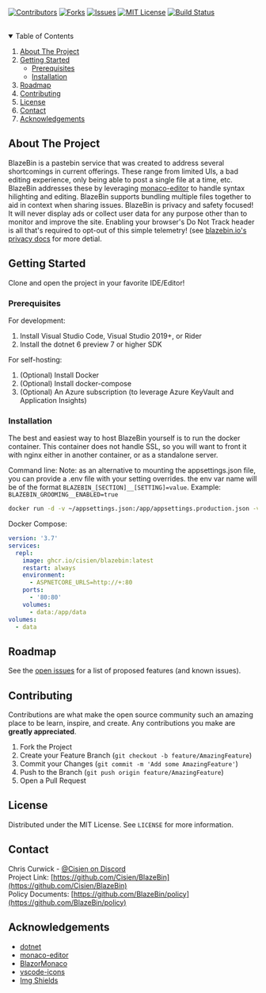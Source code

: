 <!--
Based on the README.md template found at https://github.com/othneildrew/Best-README-Template/blob/master/README.md
-->

[![Contributors][contributors-shield]][contributors-url]
[![Forks][forks-shield]][forks-url]
[![Issues][issues-shield]][issues-url]
[![MIT License][license-shield]][license-url]
[![Build Status][build-sheld]][build-url]


<br />

<!-- TABLE OF CONTENTS -->
<details open="open">
  <summary>Table of Contents</summary>
  <ol>
    <li>
      <a href="#about-the-project">About The Project</a>
    </li>
    <li>
      <a href="#getting-started">Getting Started</a>
      <ul>
        <li><a href="#prerequisites">Prerequisites</a></li>
        <li><a href="#installation">Installation</a></li>
      </ul>
    </li>
    <li><a href="#roadmap">Roadmap</a></li>
    <li><a href="#contributing">Contributing</a></li>
    <li><a href="#license">License</a></li>
    <li><a href="#contact">Contact</a></li>
    <li><a href="#acknowledgements">Acknowledgements</a></li>
  </ol>
</details>



<!-- ABOUT THE PROJECT -->
## About The Project

BlazeBin is a pastebin service that was created to address several shortcomings in current offerings. These range from limited UIs, a bad editing experience, only being able to post a single file at a time, etc. BlazeBin addresses these by leveraging [monaco-editor](https://github.com/microsoft/monaco-editor) to handle syntax hilighting and editing. BlazeBin supports bundling multiple files together to aid in context when sharing issues. BlazeBin is privacy and safety focused! It will never display ads or collect user data for any purpose other than to monitor and improve the site. Enabling your browser's Do Not Track header is all that's required to opt-out of this simple telemetry! (see [blazebin.io's privacy docs](https://github.com/BlazeBin/policy/blob/main/privacy.md) for more detial.


<!-- GETTING STARTED -->
## Getting Started

Clone and open the project in your favorite IDE/Editor!

### Prerequisites

For development:
1. Install Visual Studio Code, Visual Studio 2019+, or Rider
1. Install the dotnet 6 preview 7 or higher SDK

For self-hosting:
1. (Optional) Install Docker
1. (Optional) Install docker-compose
1. (Optional) An Azure subscription (to leverage Azure KeyVault and Application Insights)


### Installation

The best and easiest way to host BlazeBin yourself is to run the docker container. This container does not handle SSL, so you will want to front it with nginx either in another container, or as a standalone server.

Command line:
Note: as an alternative to mounting the appsettings.json file, you can provide a .env file with your setting overrides. the env var name will be of the format `BLAZEBIN_[SECTION]__[SETTING]=value`. Example: `BLAZEBIN_GROOMING__ENABLED=true`

```sh
docker run -d -v ~/appsettings.json:/app/appsettings.production.json -v ~/data:/app/data --memory 500M --cpus 2 -p 80:80 -e ASPNETCORE_URLS=http://+:80 ghcr.io/cisien/blazebin:latest
```

Docker Compose:
```yml
version: '3.7'
services:
  repl:
    image: ghcr.io/cisien/blazebin:latest
    restart: always
    environment: 
      - ASPNETCORE_URLS=http://+:80
    ports:
      - '80:80'
    volumes:
      - data:/app/data
volumes:
  - data
```

<!-- ROADMAP -->
## Roadmap

See the [open issues](https://github.com/Cisine/BlazeBin/issues) for a list of proposed features (and known issues).

<!-- CONTRIBUTING -->
## Contributing

Contributions are what make the open source community such an amazing place to be learn, inspire, and create. Any contributions you make are **greatly appreciated**.

1. Fork the Project
2. Create your Feature Branch (`git checkout -b feature/AmazingFeature`)
3. Commit your Changes (`git commit -m 'Add some AmazingFeature'`)
4. Push to the Branch (`git push origin feature/AmazingFeature`)
5. Open a Pull Request

<!-- LICENSE -->
## License

Distributed under the MIT License. See `LICENSE` for more information.

<!-- CONTACT -->
## Contact

Chris Curwick - [@Cisien on Discord](https://discord.gg/csharp)<br />
Project Link: [https://github.com/Cisien/BlazeBin](https://github.com/Cisien/BlazeBin)<br />
Policy Documents: [https://github.com/BlazeBin/policy](https://github.com/BlazeBin/policy)

<!-- ACKNOWLEDGEMENTS -->
## Acknowledgements
* [dotnet](https://github.com/dotnet)
* [monaco-editor](https://github.com/microsoft/monaco-editor)
* [BlazorMonaco](https://github.com/serdarciplak/BlazorMonaco)
* [vscode-icons](https://github.com/vscode-icons/vscode-icons)
* [Img Shields](https://shields.io)

<!-- MARKDOWN LINKS & IMAGES -->
<!-- https://www.markdownguide.org/basic-syntax/#reference-style-links -->
[contributors-shield]: https://img.shields.io/github/contributors/Cisien/BlazeBin.svg?style=for-the-badge
[contributors-url]: https://github.com/Cisien/BlazeBin/graphs/contributors
[forks-shield]: https://img.shields.io/github/forks/Cisien/BlazeBin.svg?style=for-the-badge
[forks-url]: https://github.com/Cisien/BlazeBin/network/members
[stars-shield]: https://img.shields.io/github/stars/Cisien/BlazeBin.svg?style=for-the-badge
[stars-url]: https://github.com/Cisien/BlazeBin/stargazers
[issues-shield]: https://img.shields.io/github/issues/Cisien/BlazeBin.svg?style=for-the-badge
[issues-url]: https://github.com/Cisien/BlazeBin/issues
[license-shield]: https://img.shields.io/github/license/Cisien/BlazeBin.svg?style=for-the-badge
[license-url]: https://github.com/Cisien/BlazeBin/blob/master/LICENSE
[build-sheld]: https://img.shields.io/github/workflow/status/Cisien/BlazeBin/build/main?style=for-the-badge
[build-url]: https://github.com/Cisien/BlazeBin/actions/workflows/main.yml
